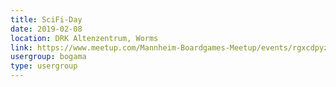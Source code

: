 ```yaml
---
title: SciFi-Day
date: 2019-02-08
location: DRK Altenzentrum, Worms
link: https://www.meetup.com/Mannheim-Boardgames-Meetup/events/rgxcdpyzdblb/
usergroup: bogama
type: usergroup
---
```

